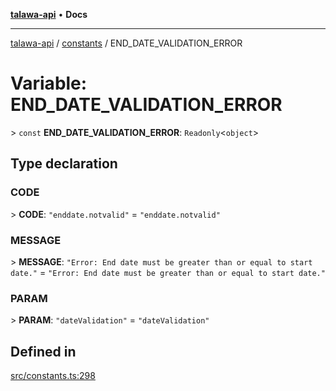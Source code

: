 [**talawa-api**](../../README.md) • **Docs**

***

[talawa-api](../../modules.md) / [constants](../README.md) / END\_DATE\_VALIDATION\_ERROR

# Variable: END\_DATE\_VALIDATION\_ERROR

\> `const` **END\_DATE\_VALIDATION\_ERROR**: `Readonly`\<`object`\>

## Type declaration

### CODE

\> **CODE**: `"enddate.notvalid"` = `"enddate.notvalid"`

### MESSAGE

\> **MESSAGE**: `"Error: End date must be greater than or equal to start date."` = `"Error: End date must be greater than or equal to start date."`

### PARAM

\> **PARAM**: `"dateValidation"` = `"dateValidation"`

## Defined in

[src/constants.ts:298](https://github.com/PalisadoesFoundation/talawa-api/blob/bba5d82264abb62b9e358a3d3fe1af18a8a8f6e4/src/constants.ts#L298)
